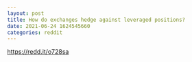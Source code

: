 ```yaml
--- 
layout: post 
title: How do exchanges hedge against leveraged positions? 
date: 2021-06-24 1624545660 
categories: reddit 
--- 
```

https://redd.it/o728sa